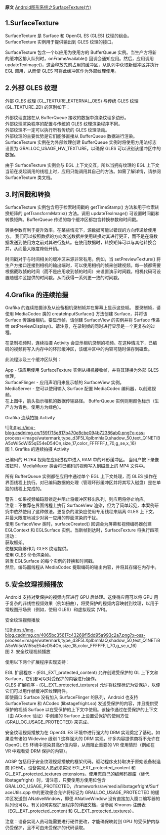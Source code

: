 **原文** [Android图形系统之SurfaceTexture(六)](https://unbroken.blog.csdn.net/article/details/122406810)  

## **1.SurfaceTexture**

  
SurfaceTexture 是 Surface 和 OpenGL ES (GLES) 纹理的组合。SurfaceTexture 实例用于提供输出到
GLES 纹理的接口。

SurfaceTexture 包含一个以应用为使用方的 BufferQueue 实例。当生产方将新的缓冲区排入队列时，onFrameAvailable()
回调会通知应用。然后，应用调用 updateTexImage()，这会释放先前占用的缓冲区，从队列中获取新缓冲区并执行 EGL 调用，从而使 GLES
可将此缓冲区作为外部纹理使用。

## **2.外部 GLES 纹理**

  
外部 GLES 纹理 (GL_TEXTURE_EXTERNAL_OES) 与传统 GLES 纹理 (GL_TEXTURE_2D) 的区别如下：

外部纹理直接在从 BufferQueue 接收的数据中渲染纹理多边形。  
外部纹理渲染程序的配置与传统的 GLES 纹理渲染程序不同。  
外部纹理不一定可以执行所有传统的 GLES 纹理活动。  
外部纹理的主要优势是它们能够直接从 BufferQueue 数据进行渲染。SurfaceTexture 实例在为外部纹理创建 BufferQueue
实例时将使用方用法标志设置为 GRALLOC_USAGE_HW_TEXTURE，以确保 GLES 可以识别该缓冲区中的数据。

由于 SurfaceTexture 实例会与 EGL 上下文交互，所以当拥有纹理的 EGL
上下文当前在发起调用的线程上时，应用只能调用其自己的方法。如需了解详情，请参阅 SurfaceTexture 类文档。

## **3.时间戳和转换**

  
SurfaceTexture 实例包含用于检索时间戳的 getTimeStamp() 方法和用于检索转换矩阵的 getTransformMatrix()
方法。调用 updateTexImage() 可设置时间戳和转换矩阵。BufferQueue 传递的每个缓冲区都包含转换参数和时间戳。

转换参数有利于提升效率。在某些情况下，源数据可能以错误的方向传递给使用方。
我们可以按照数据的方向发送数据并使用转换对其进行更正，而不是在将数据发送到使用方之前对其进行旋转。在使用数据时，转换矩阵可以与其他转换合并，从而最大限度降低开销。

时间戳对于与时间相关的缓冲区来源非常有用。例如，当 setPreviewTexture()
将生产方接口连接到相机的输出端时，可以使用相机的帧来创建视频。每一帧都需要根据截取帧的时间（而不是应用收到帧的时间）来设置演示时间戳。相机代码可设置随缓冲区提供的时间戳，从而获得一系列更一致的时间戳。

## **4.Grafika 的连续拍摄**

  
Grafika 的连续拍摄涉及从设备相机录制帧并在屏幕上显示这些帧。 要录制帧，请使用 MediaCodec 类的 createInputSurface()
方法创建 Surface，并将该 Surface 传递给相机。要显示帧，请创建 SurfaceView 的实例并将 Surface 传递给
setPreviewDisplay()。请注意，在录制帧的同时进行显示是一个更复杂的过程。

在录制视频时，连续拍摄 Activity 会显示相机录制的视频。在这种情况下，已编码的视频将写入内存中的环形缓冲区，该缓冲区中的内容可随时保存到磁盘。

此流程涉及三个缓冲区队列：

App - 该应用使用 SurfaceTexture 实例从相机接收帧，并将其转换为外部 GLES 纹理。  
SurfaceFlinger - 应用声明用来显示帧的 SurfaceView 实例。  
MediaServer - 您可以使用输入 Surface 配置 MediaCodec 编码器，以创建视频。  
在上图中，箭头指示相机的数据传输路径。 BufferQueue 实例则用颜色标示（生产方为青色，使用方为绿色）。

Grafika 连续拍摄 Activity

![](https://img-blog.csdnimg.cn/159f715e817b470e8cbe094b72386ab0.png?x-oss-
process=image/watermark,type_d3F5LXplbmhlaQ,shadow_50,text_Q1NETiBA5oWi5oWi55qE54eD54On,size_17,color_FFFFFF,t_70,g_se,x_16)  
图 1. Grafika 的连续拍摄 Activity

已编码的 H.264 视频在应用进程中进入 RAM 中的环形缓冲区。 当用户按下录像按钮时，MediaMuxer 类会将已编码的视频写入到磁盘上的 MP4
文件中。

所有 BufferQueue 实例都在应用中通过单个 EGL 上下文处理，而 GLES
操作在界面线程上执行。对已编码数据的处理（管理环形缓冲区并将其写入磁盘）是在单独的线程上完成的。

警告：如果视频编码器锁定并阻止将缓冲区移出队列，则应用将停止响应。  
注意：不推荐在界面线程上执行 SurfaceView 渲染，但为了简单起见，本案例研究中依然使用了这种做法。更复杂的渲染应使用专用线程来隔离 GLES
上下文，并最大限度地减少对另一应用的界面渲染的干扰。  
使用 SurfaceView 类时，surfaceCreated() 回调会为屏幕和视频编码器创建 EGLContext 和 EGLSurface
实例。当新帧到达时，SurfaceTexture 将执行四项活动：  
获取框架。  
使框架能够作为 GLES 纹理提供。  
使用 GLES 命令渲染帧。  
转发 EGLSurface 的每个实例的转换和时间戳。  
然后，编码器线程从 MediaCodec 提取编码的输出内容，并将其存储在内存中。

## **5.安全纹理视频播放**

  
Android 支持对受保护的视频内容进行 GPU 后处理。这使得应用可以将 GPU
用于复杂的非线性视频效果（例如扭曲），将受保护的视频内容映射到纹理，以用于常规图形场景（例如，使用 GLES）和虚拟现实 (VR)。

安全纹理视频播放

![](https://img-blog.csdnimg.cn/4065bc35617c43269f15dd95a993c2a7.png?x-oss-
process=image/watermark,type_d3F5LXplbmhlaQ,shadow_50,text_Q1NETiBA5oWi5oWi55qE54eD54On,size_18,color_FFFFFF,t_70,g_se,x_16)  
图 2. 安全纹理视频播放

使用以下两个扩展程序实现支持：

EGL 扩展程序 - (EGL_EXT_protected_content) 允许创建受保护的 GL 上下文和
Surface，它们都可以对受保护的内容进行操作。  
GLES 扩展程序 - (GL_EXT_protected_textures) 允许将纹理标记为受保护，以便它们可以用作帧缓冲区纹理附件。  
即使窗口 Surface 没有加入 SurfaceFlinger 的队列，Android 也支持 SurfaceTexture 和 ACodec
(libstagefright.so) 发送受保护的内容，并且提供受保护的视频 Surface 以在受保护的上下文中使用。该操作通过在受保护的上下文（由
ACodec 验证）中创建的 Surface 上设置受保护的使用方位 (GRALLOC_USAGE_PROTECTED) 来完成。

安全纹理视频播放为在 OpenGL ES 环境中进行强大的 DRM 实现奠定了基础。如果没有诸如 Widevine 级别 1 这样强大的 DRM
实现，许多内容提供商将不允许在 OpenGL ES 环境中渲染其高价值内容，从而阻止重要的 VR 使用情形（例如在 VR 中观看受 DRM 保护的内容）。

AOSP 包括用于安全纹理视频播放的框架代码。驱动程序支持取决于原始设备制造商 (OEM)。设备实现人员必须实现
EGL_EXT_protected_content 和 GL_EXT_protected_textures
extensions。使用您自己的编解码器库（替代 libstagefright）时，请注意，只要使用方使用位包含
GRALLOC_USAGE_PROTECTED，/frameworks/av/media/libstagefright/SurfaceUtils.cpp
中的更改便会允许将标记为 GRALLOC_USAGE_PROTECTED 的缓冲区发送到 ANativeWindow，即便 ANativeWindow
没有直接加入窗口编写器的队列也可以。有关如何实现扩展程序的详细文档，请参阅 Khronos 注册表（EGL_EXT_protected_content 和
GL_EXT_protected_textures）。

注意：设备实现人员可能需要进行硬件更改，才能确保映射到 GPU 的受保护内存仍受保护，且不可由未受保护的代码读取。

